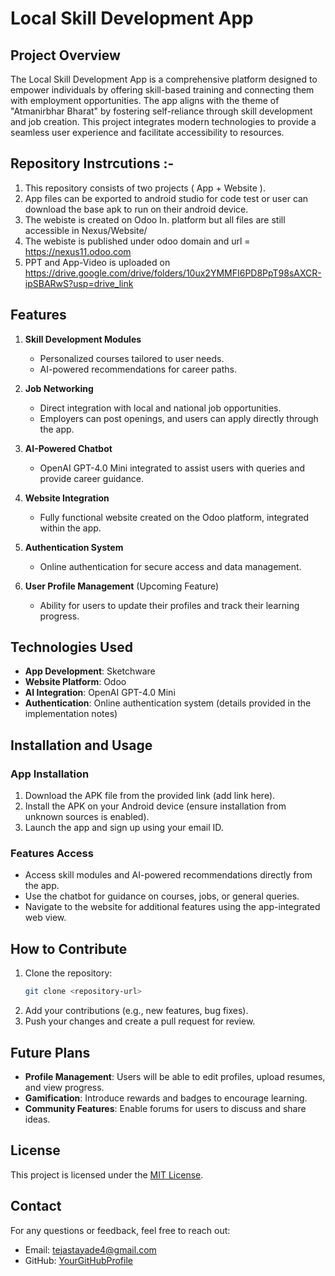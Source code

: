# Local Skill Development App

## Project Overview
The Local Skill Development App is a comprehensive platform designed to empower individuals by offering skill-based training and connecting them with employment opportunities. The app aligns with the theme of "Atmanirbhar Bharat" by fostering self-reliance through skill development and job creation. This project integrates modern technologies to provide a seamless user experience and facilitate accessibility to resources.

## Repository Instrcutions :- 
1. This repository consists of two projects ( App + Website ).
2. App files can be exported to android studio for code test or user can download the base apk to run on their android device.
3. The webiste is created on Odoo In. platform but all files are still accessible in Nexus/Website/
4. The webiste is published under odoo domain and url = https://nexus11.odoo.com
5. PPT and App-Video is uploaded on https://drive.google.com/drive/folders/10ux2YMMFI6PD8PpT98sAXCR-ipSBARwS?usp=drive_link

## Features
1. **Skill Development Modules**
   - Personalized courses tailored to user needs.
   - AI-powered recommendations for career paths.

2. **Job Networking**
   - Direct integration with local and national job opportunities.
   - Employers can post openings, and users can apply directly through the app.

3. **AI-Powered Chatbot**
   - OpenAI GPT-4.0 Mini integrated to assist users with queries and provide career guidance.

4. **Website Integration**
   - Fully functional website created on the Odoo platform, integrated within the app.

5. **Authentication System**
   - Online authentication for secure access and data management.

6. **User Profile Management** (Upcoming Feature)
   - Ability for users to update their profiles and track their learning progress.

## Technologies Used
- **App Development**: Sketchware
- **Website Platform**: Odoo
- **AI Integration**: OpenAI GPT-4.0 Mini
- **Authentication**: Online authentication system (details provided in the implementation notes)

## Installation and Usage
### App Installation
1. Download the APK file from the provided link (add link here).
2. Install the APK on your Android device (ensure installation from unknown sources is enabled).
3. Launch the app and sign up using your email ID.

### Features Access
- Access skill modules and AI-powered recommendations directly from the app.
- Use the chatbot for guidance on courses, jobs, or general queries.
- Navigate to the website for additional features using the app-integrated web view.

## How to Contribute
1. Clone the repository:
   ```bash
   git clone <repository-url>
   ```
2. Add your contributions (e.g., new features, bug fixes).
3. Push your changes and create a pull request for review.

## Future Plans
- **Profile Management**: Users will be able to edit profiles, upload resumes, and view progress.
- **Gamification**: Introduce rewards and badges to encourage learning.
- **Community Features**: Enable forums for users to discuss and share ideas.

## License
This project is licensed under the [MIT License](LICENSE).

## Contact
For any questions or feedback, feel free to reach out:
- Email: tejastayade4@gmail.com
- GitHub: [YourGitHubProfile](https://github.com/YourGitHubProfile)

